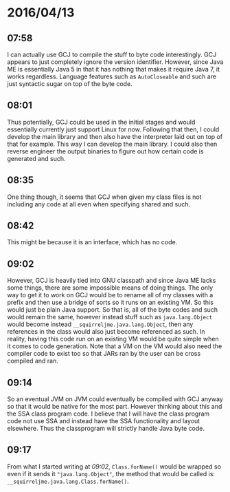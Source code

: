 # 2016/04/13

## 07:58

I can actually use GCJ to compile the stuff to byte code interestingly. GCJ
appears to just completely ignore the version identifier. However, since
Java ME is essentially Java 5 in that it has nothing that makes it require
Java 7, it works regardless. Language features such as `AutoCloseable` and
such are just syntactic sugar on top of the byte code.

## 08:01

Thus potentially, GCJ could be used in the initial stages and would essentially
currently just support Linux for now. Following that then, I could develop the
main library and then also have the interpreter laid out on top of that for
example. This way I can develop the main library. I could also then reverse
engineer the output binaries to figure out how certain code is generated and
such.

## 08:35

One thing though, it seems that GCJ when given my class files is not including
any code at all even when specifying shared and such.

## 08:42

This might be because it is an interface, which has no code.

## 09:02

However, GCJ is heavily tied into GNU classpath and since Java ME lacks some
things, there are some impossible means of doing things. The only way to get
it to work on GCJ would be to rename all of my classes with a prefix and then
use a bridge of sorts so it runs on an existing VM. So this would just be
plain Java support. So that is, all of the byte codes and such would remain
the same, however instead stuff such as `java.lang.Object` would become instead
`__squirreljme.java.lang.Object`, then any references in the class would also
just become referenced as such. In reality, having this code run on an existing
VM would be quite simple when it comes to code generation. Note that a VM on
the VM would also need the compiler code to exist too so that JARs ran by the
user can be cross compiled and ran.

## 09:14

So an eventual JVM on JVM could eventually be compiled with GCJ anyway so
that it would be native for the most part. However thinking about this and the
SSA class program code. I believe that I will have the class program code not
use SSA and instead have the SSA functionality and layout elsewhere. Thus the
classprogram will strictly handle Java byte code.

## 09:17

From what I started writing at _09:02_, `Class.forName()` would be wrapped so
even if it sends it `"java.lang.Object"`, the method that would be called is:
`__squirreljme.java.lang.Class.forName()`.

